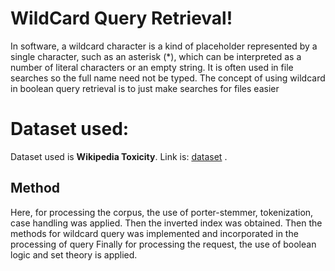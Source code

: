 # WildCard Query Retrieval!

In software, a wildcard character is a kind of placeholder represented by a single character, such as an asterisk (*), which can be interpreted as a number of literal characters or an empty string. It is often used in file searches so the full name need not be typed. The concept of using wildcard in boolean query retrieval is to just make searches for files easier


# Dataset used:

Dataset used is **Wikipedia Toxicity**.
Link is: [dataset](https://www.kaggle.com/datasets/manishguptads/wikipedia-toxicity) .

## Method

Here, for processing the corpus, the use of porter-stemmer, tokenization, case handling was applied.
Then the inverted index was obtained.
Then the methods for wildcard query was implemented and incorporated in the processing of query
Finally for processing the request, the use of boolean logic and set theory is applied.
